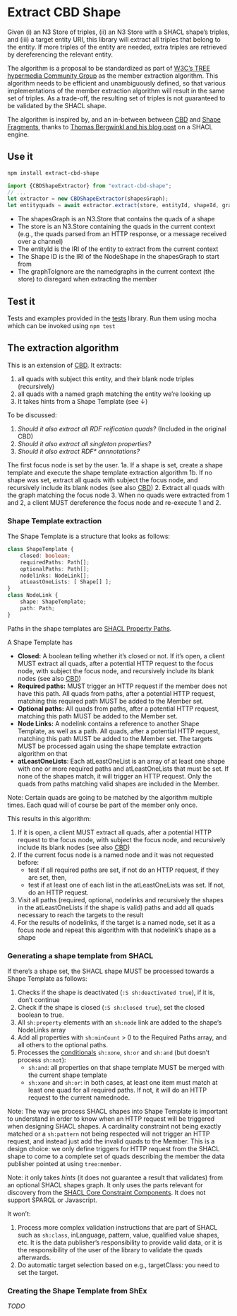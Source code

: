 # Extract CBD Shape

Given (i) an N3 Store of triples, (ii) an N3 Store with a SHACL shape’s triples, and (iii) a target entity URI,
this library will extract all triples that belong to the entity.
If more triples of the entity are needed, extra triples are retrieved by dereferencing the relevant entity.

The algorithm is a proposal to be standardized as part of [W3C’s TREE hypermedia Community Group](https://w3id.org/tree/specification) as the member extraction algorithm. This algorithm needs to be efficient and unambiguously defined, so that various implementations of the member extraction algorithm will result in the same set of triples. As a trade-off, the resulting set of triples is not guaranteed to be validated by the SHACL shape.

The algorithm is inspired by, and an in-between between [CBD](https://www.w3.org/Submission/CBD/) and [Shape Fragments](https://github.com/Shape-Fragments/old-shapefragments-paper/blob/main/fullpaper.pdf), thanks to [Thomas Bergwinkl and his blog post](https://www.bergnet.org/2023/03/2023/shacl-engine/) on a SHACL engine.

## Use it

```bash
npm install extract-cbd-shape
```

```javascript
import {CBDShapeExtractor} from "extract-cbd-shape";
// ...
let extractor = new CBDShapeExtractor(shapesGraph);
let entityquads = await extractor.extract(store, entityId, shapeId, graphsToIgnore);
```

 * The shapesGraph is an N3.Store that contains the quads of a shape
 * The store is an N3.Store containing the quads in the current context (e.g., the quads parsed from an HTTP response, or a message received over a channel)
 * The entityId is the IRI of the entity to extract from the current context
 * The Shape ID is the IRI of the NodeShape in the shapesGraph to start from
 * The graphToIgnore are the namedgraphs in the current context (the store) to disregard when extracting the member

## Test it

Tests and examples provided in the [tests](tests/) library. Run them using mocha which can be invoked using `npm test`

## The extraction algorithm ##

This is an extension of [CBD](https://www.w3.org/submissions/CBD/). It extracts:
 1. all quads with subject this entity, and their blank node triples (recursively)
 2. all quads with a named graph matching the entity we’re looking up
 3. It takes hints from a Shape Template (see ↓)

To be discussed:
 1. _Should it also extract all RDF reification quads?_ (Included in the original CBD)
 2. _Should it also extract all singleton properties?_
 3. _Should it also extract RDF* annnotations?_

The first focus node is set by the user.
 1a. If a shape is set, create a shape template and execute the shape template extraction algorithm
 1b. If no shape was set, extract all quads with subject the focus node, and recursively include its blank nodes (see also [CBD](https://www.w3.org/submissions/CBD/))
 2. Extract all quads with the graph matching the focus node
 3. When no quads were extracted from 1 and 2, a client MUST dereference the focus node and re-execute 1 and 2.

### Shape Template extraction ###

The Shape Template is a structure that looks as follows:

```typescript
class ShapeTemplate {
    closed: boolean;
    requiredPaths: Path[];
    optionalPaths: Path[];
    nodelinks: NodeLink[];
    atLeastOneLists: [ Shape[] ];
}
class NodeLink {
    shape: ShapeTemplate;
    path: Path;
}
```

Paths in the shape templates are [SHACL Property Paths](https://www.w3.org/TR/shacl/#property-paths).

A Shape Template has
 * __Closed:__ A boolean telling whether it’s closed or not. If it’s open, a client MUST extract all quads, after a potential HTTP request to the focus node, with subject the focus node, and recursively include its blank nodes (see also [CBD](https://www.w3.org/submissions/CBD/))
 * __Required paths:__ MUST trigger an HTTP request if the member does not have this path. All quads from paths, after a potential HTTP request, matching this required path MUST be added to the Member set.
 * __Optional paths:__ All quads from paths, after a potential HTTP request, matching this path MUST be added to the Member set.
 * __Node Links:__ A nodelink contains a reference to another Shape Template, as well as a path. All quads, after a potential HTTP request, matching this path MUST be added to the Member set. The targets MUST be processed again using the shape template extraction algorithm on that 
 * __atLeastOneLists__: Each atLeastOneList is an array of at least one shape with one or more required paths and atLeastOneLists that must be set. If none of the shapes match, it will trigger an HTTP request. Only the quads from paths matching valid shapes are included in the Member.

Note: Certain quads are going to be matched by the algorithm multiple times. Each quad will of course be part of the member only once.

This results in this algorithm:
 1. If it is open, a client MUST extract all quads, after a potential HTTP request to the focus node, with subject the focus node, and recursively include its blank nodes (see also [CBD](https://www.w3.org/submissions/CBD/))
 2. If the current focus node is a named node and it was not requested before:
    - test if all required paths are set, if not do an HTTP request, if they are set, then,
    - test if at least one of each list in the atLeastOneLists was set. If not, do an HTTP request.
 3. Visit all paths (required, optional, nodelinks and recursively the shapes in the atLeastOneLists if the shape is valid) paths and add all quads necessary to reach the targets to the result
 4. For the results of nodelinks, if the target is a named node, set it as a focus node and repeat this algorithm with that nodelink’s shape as a shape

### Generating a shape template from SHACL ###

If there’s a shape set, the SHACL shape MUST be processed towards a Shape Template as follows:

 1. Checks if the shape is deactivated (`:S sh:deactivated true`), if it is, don’t continue
 2. Check if the shape is closed (`:S sh:closed true`), set the closed boolean to true.
 3. All `sh:property` elements with an `sh:node` link are added to the shape’s NodeLinks array
 4. Add all properties with `sh:minCount` > 0 to the Required Paths array, and all others to the optional paths.
 5. Processes the [conditionals](https://www.w3.org/TR/shacl/#core-components-logical) `sh:xone`, `sh:or` and `sh:and` (but doesn’t process `sh:not`):
    - `sh:and`: all properties on that shape template MUST be merged with the current shape template
    - `sh:xone` and `sh:or`: in both cases, at least one item must match at least one quad for all required paths. If not, it will do an HTTP request to the current namednode.

Note: The way we process SHACL shapes into Shape Template is important to understand in order to know when an HTTP request will be triggered when designing SHACL shapes. A cardinality constraint not being exactly matched or a `sh:pattern` not being respected will not trigger an HTTP request, and instead just add the invalid quads to the Member. This is a design choice: we only define triggers for HTTP request from the SHACL shape to come to a complete set of quads describing the member the data publisher pointed at using `tree:member`.

Note: it only takes _hints_ (it does not guarantee a result that validates) from an optional SHACL shapes graph. It only uses the parts relevant for discovery from the [SHACL Core Constraint Components](https://www.w3.org/TR/shacl/#core-components). It does not support SPARQL or Javascript.

It won’t:
 1. Process more complex validation instructions that are part of SHACL such as `sh:class`, inLanguage, pattern, value, qualified value shapes, etc. It is the data publisher’s responsibility to provide valid data, or it is the responsibility of the user of the library to validate the quads afterwards.
 2. Do automatic target selection based on e.g., targetClass: you need to set the target.

### Creating the Shape Template from ShEx

_TODO_
